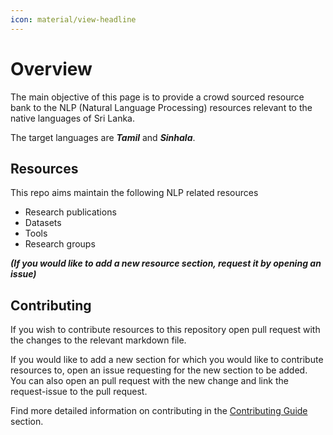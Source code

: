 ```yaml
---
icon: material/view-headline
---
```


# Overview

The main objective of this page is to provide a crowd sourced resource bank to the NLP (Natural Language Processing) 
resources relevant to the native languages of Sri Lanka.

The target languages are ***_Tamil_*** and ***_Sinhala_***.

## Resources

This repo aims maintain the following NLP related resources

* Research publications
* Datasets
* Tools
* Research groups  

***(If you would like to add a new resource section, request it by opening an issue)***

## Contributing

If you wish to contribute resources to this repository open pull request with the changes to the relevant markdown file.

If you would like to add a new section for which you would like to contribute resources to, open an issue requesting
for the new section to be added. You can also open an pull request with the new change and link the request-issue to the pull request.

Find more detailed information on contributing in the [Contributing Guide](../contribute/index.md) section. 

